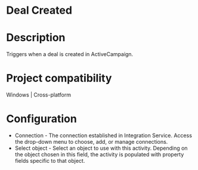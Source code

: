 ﻿# Deal Created

# Description

Triggers when a deal is created in ActiveCampaign.

# Project compatibility

Windows | Cross-platform

# Configuration

* Connection - The connection established in Integration Service. Access the drop-down menu to choose, add, or manage connections.
* Select object - Select an object to use with this activity. Depending on the object chosen in this field, the activity is populated with property fields specific to that object.
